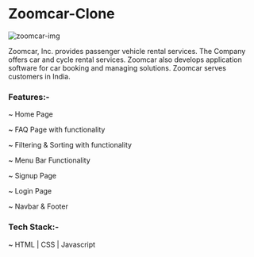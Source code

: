 <h1>Zoomcar-Clone</h1>

![zoomcar-img](https://user-images.githubusercontent.com/101358022/205242774-901460d3-c1b3-4630-a260-2b5436d8e52a.png)

<p>Zoomcar, Inc. provides passenger vehicle rental services. The Company offers car and cycle rental services. Zoomcar also develops application software for car booking and managing solutions. Zoomcar serves customers in India.</p>

<h3>Features:-</h3>

~ Home Page

~ FAQ Page with functionality

~ Filtering & Sorting with functionality

~ Menu Bar Functionality

~ Signup Page

~ Login Page 

~ Navbar & Footer 

<h3>Tech Stack:-</h3>  

~ HTML | CSS | Javascript

